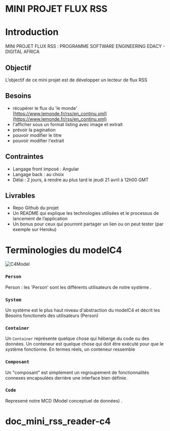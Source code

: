 # MINI PROJET FLUX RSS

# Introduction

MINI PROJET FLUX RSS :
PROGRAMME SOFTWARE ENGINEERING EDACY - DIGITAL AFRICA

## Objectif

L’objectif de ce mini projet est de développer un lecteur de flux RSS

## Besoins   

- récupérer le flux du 'le monde' [https://www.lemonde.fr/rss/en_continu.xml](https://www.lemonde.fr/rss/en_continu.xml)
- l'afficher sous un format listing avec image et extrait
- prévoir la pagination
- pouvoir modifier le titre
- pouvoir modifier l'extrait

## Contraintes

- Langage front imposé : Angular 
- Langage back : au choix 
- Délai : 2 jours, à rendre au plus tard le jeudi 21 avril à 12h00 GMT

## Livrables

- Repo Github du projet
- Un README qui explique les technologies utilisées et le processus de lancement de l’application
- Un bonus pour ceux qui pourront partager un lien ou on peut tester (par exemple sur Heroku)

# Terminologies du modelC4

![C4Model](https://c4model.com/img/abstractions.png)

### `Person`

Person : les 'Person' sont les différents utilisateurs de  notre système .

### `System`

Un système est le plus haut niveau d'abstraction du modelC4 et décrit les Besoins fonctionels des utilisateurs (Person)

### `Container`

Un `Container` représente quelque chose qui héberge du code ou des données. Un conteneur est quelque chose qui doit être
exécuté pour que le système fonctionne. En termes réels, un conteneur ressemble  

### `Composant`

 Un "composant" est simplement un regroupement de fonctionnalités connexes encapsulées derrière une
interface bien définie.  
 

### `Code`

Represené  notre MCD (Model conceptuel de données) .


# doc_mini_rss_reader-c4
